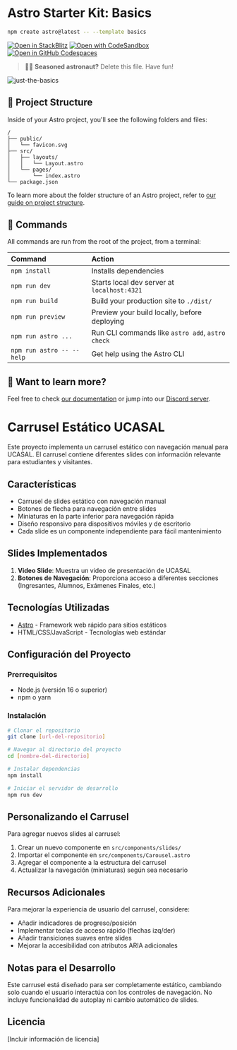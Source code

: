 # Astro Starter Kit: Basics

```sh
npm create astro@latest -- --template basics
```

[![Open in StackBlitz](https://developer.stackblitz.com/img/open_in_stackblitz.svg)](https://stackblitz.com/github/withastro/astro/tree/latest/examples/basics)
[![Open with CodeSandbox](https://assets.codesandbox.io/github/button-edit-lime.svg)](https://codesandbox.io/p/sandbox/github/withastro/astro/tree/latest/examples/basics)
[![Open in GitHub Codespaces](https://github.com/codespaces/badge.svg)](https://codespaces.new/withastro/astro?devcontainer_path=.devcontainer/basics/devcontainer.json)

> 🧑‍🚀 **Seasoned astronaut?** Delete this file. Have fun!

![just-the-basics](https://github.com/withastro/astro/assets/2244813/a0a5533c-a856-4198-8470-2d67b1d7c554)

## 🚀 Project Structure

Inside of your Astro project, you'll see the following folders and files:

```text
/
├── public/
│   └── favicon.svg
├── src/
│   ├── layouts/
│   │   └── Layout.astro
│   └── pages/
│       └── index.astro
└── package.json
```

To learn more about the folder structure of an Astro project, refer to [our guide on project structure](https://docs.astro.build/en/basics/project-structure/).

## 🧞 Commands

All commands are run from the root of the project, from a terminal:

| Command                   | Action                                           |
| :------------------------ | :----------------------------------------------- |
| `npm install`             | Installs dependencies                            |
| `npm run dev`             | Starts local dev server at `localhost:4321`      |
| `npm run build`           | Build your production site to `./dist/`          |
| `npm run preview`         | Preview your build locally, before deploying     |
| `npm run astro ...`       | Run CLI commands like `astro add`, `astro check` |
| `npm run astro -- --help` | Get help using the Astro CLI                     |

## 👀 Want to learn more?

Feel free to check [our documentation](https://docs.astro.build) or jump into our [Discord server](https://astro.build/chat).

# Carrusel Estático UCASAL

Este proyecto implementa un carrusel estático con navegación manual para UCASAL. El carrusel contiene diferentes slides con información relevante para estudiantes y visitantes.

## Características

- Carrusel de slides estático con navegación manual
- Botones de flecha para navegación entre slides
- Miniaturas en la parte inferior para navegación rápida
- Diseño responsivo para dispositivos móviles y de escritorio
- Cada slide es un componente independiente para fácil mantenimiento

## Slides Implementados

1. **Video Slide**: Muestra un video de presentación de UCASAL
2. **Botones de Navegación**: Proporciona acceso a diferentes secciones (Ingresantes, Alumnos, Exámenes Finales, etc.)

## Tecnologías Utilizadas

- [Astro](https://astro.build/) - Framework web rápido para sitios estáticos
- HTML/CSS/JavaScript - Tecnologías web estándar

## Configuración del Proyecto

### Prerrequisitos

- Node.js (versión 16 o superior)
- npm o yarn

### Instalación

```bash
# Clonar el repositorio
git clone [url-del-repositorio]

# Navegar al directorio del proyecto
cd [nombre-del-directorio]

# Instalar dependencias
npm install

# Iniciar el servidor de desarrollo
npm run dev
```

## Personalizando el Carrusel

Para agregar nuevos slides al carrusel:

1. Crear un nuevo componente en `src/components/slides/`
2. Importar el componente en `src/components/Carousel.astro`
3. Agregar el componente a la estructura del carrusel
4. Actualizar la navegación (miniaturas) según sea necesario

## Recursos Adicionales

Para mejorar la experiencia de usuario del carrusel, considere:

- Añadir indicadores de progreso/posición
- Implementar teclas de acceso rápido (flechas izq/der)
- Añadir transiciones suaves entre slides
- Mejorar la accesibilidad con atributos ARIA adicionales

## Notas para el Desarrollo

Este carrusel está diseñado para ser completamente estático, cambiando solo cuando el usuario interactúa con los controles de navegación. No incluye funcionalidad de autoplay ni cambio automático de slides.

## Licencia

[Incluir información de licencia]
